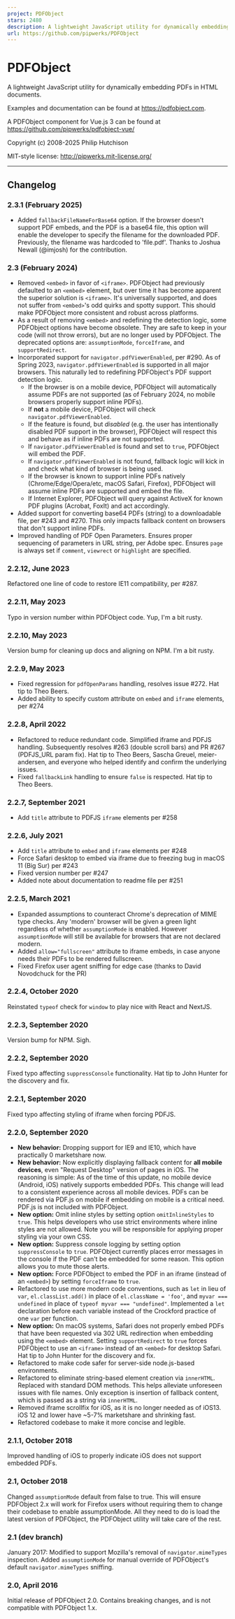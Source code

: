 ```yaml
---
project: PDFObject
stars: 2480
description: A lightweight JavaScript utility for dynamically embedding PDFs in HTML documents.
url: https://github.com/pipwerks/PDFObject
---
```


PDFObject
=========

A lightweight JavaScript utility for dynamically embedding PDFs in HTML documents.

Examples and documentation can be found at https://pdfobject.com.

A PDFObject component for Vue.js 3 can be found at https://github.com/pipwerks/pdfobject-vue/

Copyright (c) 2008-2025 Philip Hutchison

MIT-style license: http://pipwerks.mit-license.org/

* * *

Changelog
---------

### 2.3.1 (February 2025)

-   Added `fallbackFileNameForBase64` option. If the browser doesn't support PDF embeds, and the PDF is a base64 file, this option will enable the developer to specify the filename for the downloaded PDF. Previously, the filename was hardcoded to 'file.pdf'. Thanks to Joshua Newall (@imjosh) for the contribution.

### 2.3 (February 2024)

-   Removed `<embed>` in favor of `<iframe>`. PDFObject had previously defaulted to an `<embed>` element, but over time it has become apparent the superior solution is `<iframe>`. It's universally supported, and does not suffer from `<embed>`'s odd quirks and spotty support. This should make PDFObject more consistent and robust across platforms.
-   As a result of removing `<embed>` and redefining the detection logic, some PDFObject options have become obsolete. They are safe to keep in your code (will not throw errors), but are no longer used by PDFObject. The deprecated options are: `assumptionMode`, `forceIframe`, and `supportRedirect`.
-   Incorporated support for `navigator.pdfViewerEnabled`, per #290. As of Spring 2023, `navigator.pdfViewerEnabled` is supported in all major browsers. This naturally led to redefining PDFObject's PDF support detection logic.
    -   If the browser is on a mobile device, PDFObject will automatically assume PDFs are not supported (as of February 2024, no mobile browsers properly support inline PDFs).
    -   If **not** a mobile device, PDFObject will check `navigator.pdfViewerEnabled`.
    -   If the feature is found, but _disabled_ (e.g. the user has intentionally disabled PDF support in the browser), PDFObject will respect this and behave as if inline PDFs are not supported.
    -   If `navigator.pdfViewerEnabled` is found and set to `true`, PDFObject will embed the PDF.
    -   If `navigator.pdfViewerEnabled` is not found, fallback logic will kick in and check what kind of browser is being used.
    -   If the browser is known to support inline PDFs natively (Chrome/Edge/Opera/etc, macOS Safari, Firefox), PDFObject will assume inline PDFs are supported and embed the file.
    -   If Internet Explorer, PDFObject will query against ActiveX for known PDF plugins (Acrobat, FoxIt) and act accordingly.
-   Added support for converting base64 PDFs (string) to a downloadable file, per #243 and #270. This only impacts fallback content on browsers that don't support inline PDFs.
-   Improved handling of PDF Open Parameters. Ensures proper sequencing of parameters in URL string, per Adobe spec. Ensures `page` is always set if `comment`, `viewrect` or `highlight` are specified.

### 2.2.12, June 2023

Refactored one line of code to restore IE11 compatibility, per #287.

### 2.2.11, May 2023

Typo in version number within PDFObject code. Yup, I'm a bit rusty.

### 2.2.10, May 2023

Version bump for cleaning up docs and aligning on NPM. I'm a bit rusty.

### 2.2.9, May 2023

-   Fixed regression for `pdfOpenParams` handling, resolves issue #272. Hat tip to Theo Beers.
-   Added ability to specify custom attribute on `embed` and `iframe` elements, per #274

### 2.2.8, April 2022

-   Refactored to reduce redundant code. Simplified iframe and PDFJS handling. Subsequently resolves #263 (double scroll bars) and PR #267 (PDFJS\_URL param fix). Hat tip to Theo Beers, Sascha Greuel, meier-andersen, and everyone who helped identify and confirm the underlying issues.
-   Fixed `fallbackLink` handling to ensure `false` is respected. Hat tip to Theo Beers.

### 2.2.7, September 2021

-   Add `title` attribute to PDFJS `iframe` elements per #258

### 2.2.6, July 2021

-   Add `title` attribute to `embed` and `iframe` elements per #248
-   Force Safari desktop to embed via iframe due to freezing bug in macOS 11 (Big Sur) per #243
-   Fixed version number per #247
-   Added note about documentation to readme file per #251

### 2.2.5, March 2021

-   Expanded assumptions to counteract Chrome's deprecation of MIME type checks. Any 'modern' browser will be given a green light regardless of whether `assumptionMode` is enabled. However `assumptionMode` will still be available for browsers that are not declared modern.
-   Added `allow="fullscreen"` attribute to iframe embeds, in case anyone needs their PDFs to be rendered fullscreen.
-   Fixed Firefox user agent sniffing for edge case (thanks to David Novodchuck for the PR)

### 2.2.4, October 2020

Reinstated `typeof` check for `window` to play nice with React and NextJS.

### 2.2.3, September 2020

Version bump for NPM. Sigh.

### 2.2.2, September 2020

Fixed typo affecting `suppressConsole` functionality. Hat tip to John Hunter for the discovery and fix.

### 2.2.1, September 2020

Fixed typo affecting styling of iframe when forcing PDFJS.

### 2.2.0, September 2020

-   **New behavior:** Dropping support for IE9 and IE10, which have practically 0 marketshare now.
-   **New behavior:** Now explicitly displaying fallback content for **all mobile devices**, even "Request Desktop" version of pages in iOS. The reasoning is simple: As of the time of this update, no mobile device (Android, iOS) natively supports embedded PDFs. This change will lead to a consistent experience across all mobile devices. PDFs can be rendered via PDF.js on mobile if embedding on mobile is a critical need. PDF.js is not included with PDFObject.
-   **New option:** Omit inline styles by setting option `omitInlineStyles` to `true`. This helps developers who use strict environments where inline styles are not allowed. Note you will be responsible for applying proper styling via your own CSS.
-   **New option:** Suppress console logging by setting option `suppressConsole` to `true`. PDFObject currently places error messages in the console if the PDF can't be embedded for some reason. This option allows you to mute those alerts.
-   **New option:** Force PDFObject to embed the PDF in an iframe (instead of an `<embed>`) by setting `forceIframe` to `true`.
-   Refactored to use more modern code conventions, such as `let` in lieu of `var`, `el.classList.add()` in place of `el.className = 'foo'`, and `myvar === undefined` in place of `typeof myvar === "undefined"`. Implemented a `let` declaration before each variable instead of the Crockford practice of one `var` per function.
-   **New option:** On macOS systems, Safari does not properly embed PDFs that have been requested via 302 URL redirection when embedding using the `<embed>` element. Setting `supportRedirect` to `true` forces PDFObject to use an `<iframe>` instead of an `<embed>` for desktop Safari. Hat tip to John Hunter for the discovery and fix.
-   Refactored to make code safer for server-side node.js-based environments.
-   Refactored to eliminate string-based element creation via `innerHTML`. Replaced with standard DOM methods. This helps alleviate unforeseen issues with file names. Only exception is insertion of fallback content, which is passed as a string via `innerHTML`.
-   Removed iframe scrollfix for iOS, as it is no longer needed as of iOS13. iOS 12 and lower have ~5-7% marketshare and shrinking fast.
-   Refactored codebase to make it more concise and legible.

### 2.1.1, October 2018

Improved handling of iOS to properly indicate iOS does not support embedded PDFs.

### 2.1, October 2018

Changed `assumptionMode` default from false to true. This will ensure PDFObject 2.x will work for Firefox users without requiring them to change their codebase to enable assumptionMode. All they need to do is load the latest version of PDFObject, the PDFObject utility will take care of the rest.

### 2.1 (dev branch)

January 2017: Modified to support Mozilla's removal of `navigator.mimeTypes` inspection. Added `assumptionMode` for manual override of PDFObject's default `navigator.mimeTypes` sniffing.

### 2.0, April 2016

Initial release of PDFObject 2.0. Contains breaking changes, and is not compatible with PDFObject 1.x.
